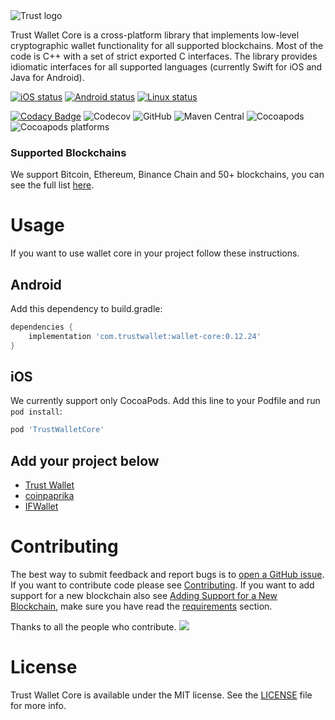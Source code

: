 <img src="docs/banner.png" align="center" title="Trust logo">

Trust Wallet Core is a cross-platform library that implements low-level
cryptographic wallet functionality for all supported blockchains. Most of the
code is C++ with a set of strict exported C interfaces. The library provides
idiomatic interfaces for all supported languages (currently Swift for iOS and
Java for Android).

[![iOS status](https://dev.azure.com/TrustWallet/Trust%20Wallet%20Core/_apis/build/status/Wallet%20Core%20iOS)](https://dev.azure.com/TrustWallet/Trust%20Wallet%20Core/_build/latest?definitionId=13)
[![Android status](https://dev.azure.com/TrustWallet/Trust%20Wallet%20Core/_apis/build/status/Wallet%20Core%20Android)](https://dev.azure.com/TrustWallet/Trust%20Wallet%20Core/_build/latest?definitionId=11)
[![Linux status](https://dev.azure.com/TrustWallet/Trust%20Wallet%20Core/_apis/build/status/Wallet%20Core%20Linux)](https://dev.azure.com/TrustWallet/Trust%20Wallet%20Core/_build/latest?definitionId=24)

[![Codacy Badge](https://api.codacy.com/project/badge/Grade/82e76f6ea4ba4f0d9029e8846c04c093)](https://www.codacy.com/app/hewigovens/wallet-core?utm_source=github.com&utm_medium=referral&utm_content=TrustWallet/wallet-core&utm_campaign=Badge_Grade)
![Codecov](https://codecov.io/gh/TrustWallet/wallet-core/branch/master/graph/badge.svg)
![GitHub](https://img.shields.io/github/license/TrustWallet/wallet-core.svg)
![Maven Central](https://img.shields.io/maven-central/v/com.trustwallet.walletcore/walletcore.svg)
![Cocoapods](https://img.shields.io/cocoapods/v/TrustWalletCore.svg)
![Cocoapods platforms](https://img.shields.io/cocoapods/p/TrustWalletCore.svg)

### Supported Blockchains

We support Bitcoin, Ethereum, Binance Chain and 50+ blockchains, you can see the
full list [here](docs/coins.md).

# Usage

If you want to use wallet core in your project follow these instructions.

## Android

Add this dependency to build.gradle:

```groovy
dependencies {
    implementation 'com.trustwallet:wallet-core:0.12.24'
}
```

## iOS

We currently support only CocoaPods. Add this line to your Podfile and run
`pod install`:

```ruby
pod 'TrustWalletCore'
```

## Add your project below

- [Trust Wallet](https://trustwallet.com)
- [coinpaprika](https://coinpaprika.com/)
- [IFWallet](https://www.ifwallet.com/)

# Contributing

The best way to submit feedback and report bugs is to
[open a GitHub issue](https://github.com/trustwallet/wallet-core/issues/new). If
you want to contribute code please see
[Contributing](https://developer.trustwallet.com/wallet-core/contributing). If
you want to add support for a new blockchain also see
[Adding Support for a New Blockchain](https://developer.trustwallet.com/wallet-core/newblockchain),
make sure you have read the
[requirements](https://developer.trustwallet.com/wallet-core/newblockchain#requirements)
section.

Thanks to all the people who contribute.
<a href="https://github.com/trustwallet/wallet-core/graphs/contributors"><img src="https://opencollective.com/wallet-core/contributors.svg?width=890&button=false" /></a>

# License

Trust Wallet Core is available under the MIT license. See the [LICENSE](LICENSE)
file for more info.
